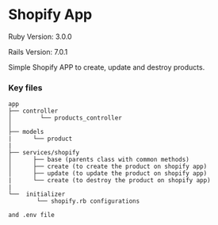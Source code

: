 # Shopify App

Ruby Version: 3.0.0

Rails Version: 7.0.1

Simple Shopify APP to create, update and destroy products.

### Key files

    
    app
    ├── controller
    │        └── products_controller
    │
    ├── models                    
    |      └── product
    |
    ├── services/shopify
    │      ├── base (parents class with common methods)
    │      ├── create (to create the product on shopify app)
    │      ├── update (to update the product on shopify app)
    |      └── create (to destroy the product on shopify app)
    |
    └──  initializer
            └── shopify.rb configurations

    and .env file
    